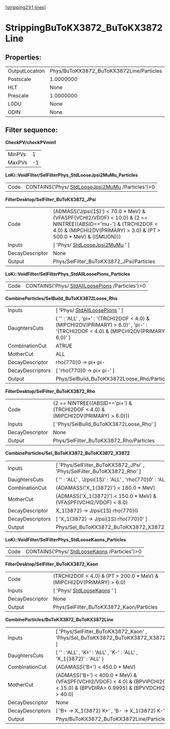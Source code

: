 [[stripping21r1 lines]](./stripping21r1-index)

# StrippingBuToKX3872_BuToKX3872Line

## Properties:

|                |                                          |
|----------------|------------------------------------------|
| OutputLocation | Phys/BuToKX3872_BuToKX3872Line/Particles |
| Postscale      | 1.0000000                                |
| HLT            | None                                     |
| Prescale       | 1.0000000                                |
| L0DU           | None                                     |
| ODIN           | None                                     |

## Filter sequence:

**CheckPV/checkPVmin1**

|        |     |
|--------|-----|
| MinPVs | 1   |
| MaxPVs | -1  |

**LoKi::VoidFilter/SelFilterPhys_StdLooseJpsi2MuMu_Particles**

|      |                                                                                        |
|------|----------------------------------------------------------------------------------------|
| Code | CONTAINS('Phys/ [StdLooseJpsi2MuMu](./stripping21r1-stdloosejpsi2mumu) /Particles')\>0 |

**FilterDesktop/SelFilter_BuToKX3872_JPsi**

|                 |                                                                                                                                                                                           |
|-----------------|-------------------------------------------------------------------------------------------------------------------------------------------------------------------------------------------|
| Code            | (ADMASS('J/psi(1S)') \< 70.0 \* MeV) & (VFASPF(VCHI2/VDOF) \< 10.0) & (2 == NINTREE((ABSID=='mu-') & (TRCHI2DOF \< 4.0) & (MIPCHI2DV(PRIMARY) \> 3.0) & (PT \> 500.0 \* MeV) & (ISMUON))) |
| Inputs          | [ 'Phys/ [StdLooseJpsi2MuMu](./stripping21r1-stdloosejpsi2mumu) ' ]                                                                                                                     |
| DecayDescriptor | None                                                                                                                                                                                      |
| Output          | Phys/SelFilter_BuToKX3872_JPsi/Particles                                                                                                                                                  |

**LoKi::VoidFilter/SelFilterPhys_StdAllLoosePions_Particles**

|      |                                                                                      |
|------|--------------------------------------------------------------------------------------|
| Code | CONTAINS('Phys/ [StdAllLoosePions](./stripping21r1-stdallloosepions) /Particles')\>0 |

**CombineParticles/SelBuild_BuToKX3872Loose_Rho**

|                  |                                                                                                                                          |
|------------------|------------------------------------------------------------------------------------------------------------------------------------------|
| Inputs           | [ 'Phys/ [StdAllLoosePions](./stripping21r1-stdallloosepions) ' ]                                                                      |
| DaughtersCuts    | { '' : 'ALL' , 'pi+' : '(TRCHI2DOF \< 4.0) & (MIPCHI2DV(PRIMARY) \> 6.0)' , 'pi-' : '(TRCHI2DOF \< 4.0) & (MIPCHI2DV(PRIMARY) \> 6.0)' } |
| CombinationCut   | ATRUE                                                                                                                                    |
| MotherCut        | ALL                                                                                                                                      |
| DecayDescriptor  | rho(770)0 -\> pi+ pi-                                                                                                                    |
| DecayDescriptors | [ 'rho(770)0 -\> pi+ pi-' ]                                                                                                            |
| Output           | Phys/SelBuild_BuToKX3872Loose_Rho/Particles                                                                                              |

**FilterDesktop/SelFilter_BuToKX3872_Rho**

|                 |                                                                                   |
|-----------------|-----------------------------------------------------------------------------------|
| Code            | (2 == NINTREE((ABSID=='pi+') & (TRCHI2DOF \< 4.0) & (MIPCHI2DV(PRIMARY) \> 6.0))) |
| Inputs          | [ 'Phys/SelBuild_BuToKX3872Loose_Rho' ]                                         |
| DecayDescriptor | None                                                                              |
| Output          | Phys/SelFilter_BuToKX3872_Rho/Particles                                           |

**CombineParticles/Sel_BuToKX3872_BuToKX3872_X3872**

|                  |                                                                          |
|------------------|--------------------------------------------------------------------------|
| Inputs           | [ 'Phys/SelFilter_BuToKX3872_JPsi' , 'Phys/SelFilter_BuToKX3872_Rho' ] |
| DaughtersCuts    | { '' : 'ALL' , 'J/psi(1S)' : 'ALL' , 'rho(770)0' : 'ALL' }               |
| CombinationCut   | (ADAMASS('X_1(3872)') \< 180.0 \* MeV)                                   |
| MotherCut        | (ADMASS('X_1(3872)') \< 150.0 \* MeV) & (VFASPF(VCHI2/VDOF) \< 8.0)      |
| DecayDescriptor  | X_1(3872) -\> J/psi(1S) rho(770)0                                        |
| DecayDescriptors | [ 'X_1(3872) -\> J/psi(1S) rho(770)0' ]                                |
| Output           | Phys/Sel_BuToKX3872_BuToKX3872_X3872/Particles                           |

**LoKi::VoidFilter/SelFilterPhys_StdLooseKaons_Particles**

|      |                                                                                |
|------|--------------------------------------------------------------------------------|
| Code | CONTAINS('Phys/ [StdLooseKaons](./stripping21r1-stdloosekaons) /Particles')\>0 |

**FilterDesktop/SelFilter_BuToKX3872_Kaon**

|                 |                                                                         |
|-----------------|-------------------------------------------------------------------------|
| Code            | (TRCHI2DOF \< 4.0) & (PT \> 200.0 \* MeV) & (MIPCHI2DV(PRIMARY) \> 6.0) |
| Inputs          | [ 'Phys/ [StdLooseKaons](./stripping21r1-stdloosekaons) ' ]           |
| DecayDescriptor | None                                                                    |
| Output          | Phys/SelFilter_BuToKX3872_Kaon/Particles                                |

**CombineParticles/BuToKX3872_BuToKX3872Line**

|                  |                                                                                                                                 |
|------------------|---------------------------------------------------------------------------------------------------------------------------------|
| Inputs           | [ 'Phys/SelFilter_BuToKX3872_Kaon' , 'Phys/Sel_BuToKX3872_BuToKX3872_X3872' ]                                                 |
| DaughtersCuts    | { '' : 'ALL' , 'K+' : 'ALL' , 'K-' : 'ALL' , 'X_1(3872)' : 'ALL' }                                                              |
| CombinationCut   | (ADAMASS('B+') \< 450.0 \* MeV)                                                                                                 |
| MotherCut        | (ADMASS('B+') \< 400.0 \* MeV) & (VFASPF(VCHI2/VDOF) \< 4.0) & (BPVIPCHI2() \< 15.0) & (BPVDIRA\> 0.9995) & (BPVVDCHI2 \> 40.0) |
| DecayDescriptor  | None                                                                                                                            |
| DecayDescriptors | [ 'B+ -\> X_1(3872) K+' , 'B- -\> X_1(3872) K-' ]                                                                             |
| Output           | Phys/BuToKX3872_BuToKX3872Line/Particles                                                                                        |
